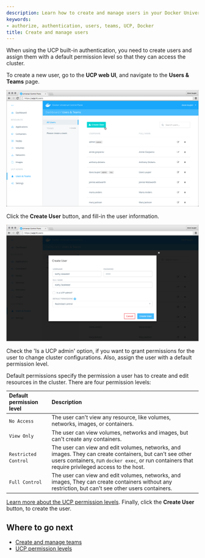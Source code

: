 ```yaml
---
description: Learn how to create and manage users in your Docker Universal Control Plane cluster.
keywords:
- authorize, authentication, users, teams, UCP, Docker
title: Create and manage users
---
```


When using the UCP built-in authentication, you need to create users and
assign them with a default permission level so that they can access the
cluster.

To create a new user, go to the **UCP web UI**, and navigate to the
**Users & Teams** page.

![](../images/create-users-1.png)

Click the **Create User** button, and fill-in the user information.

![](../images/create-users-2.png)

Check the 'Is a UCP admin' option, if you want to grant permissions for the
user to change cluster configurations. Also, assign the user with a default
permission level.

Default permissions specify the permission a user has to create and edit
resources in the cluster. There are four permission levels:

| Default permission level | Description                                                                                                                                                                                                  |
|:-------------------------|:-------------------------------------------------------------------------------------------------------------------------------------------------------------------------------------------------------------|
| `No Access`              | The user can't view any resource, like volumes, networks, images, or containers.                                                                                                                             |
| `View Only`              | The user can view volumes, networks and images, but can't create any containers.                                                                                                                             |
| `Restricted Control`     | The user can view and edit volumes, networks, and images. They can create containers, but can't see other users containers, run `docker exec`, or run containers that require privileged access to the host. |
| `Full Control`           | The user can view and edit volumes, networks, and images, They can create containers without any restriction, but can't see other users containers.                                                          |

[Learn more about the UCP permission levels](permission-levels.md). Finally,
click the **Create User** button, to create the user.

## Where to go next

* [Create and manage teams](create-and-manage-teams.md)
* [UCP permission levels](permission-levels.md)
